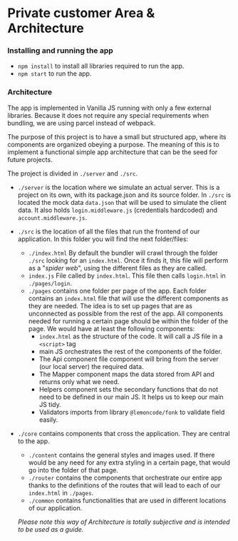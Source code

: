 # Private customer Area & Architecture #

### Installing and running the app ###

* `npm install` to install all libraries required to run the app.
* `npm start` to run the app.

### Architecture ###

The app is implemented in Vanilla JS running with only a few external libraries. Because it does not require any special requirements when bundling, we are using parcel instead of webpack.

The purpose of this project is to have a small but structured app, where its components are organized obeying a purpose. The meaning of this is to implement a functional simple app architecture that can be the seed for future projects.

The project is divided in `./server` and `./src`.

* `./server` is the location where we simulate an actual server. This is a project on its own, with its package.json and its source folder. In `./src` is located the mock data `data.json` that will be used to simulate the client data. It also holds `login.middleware.js` (credentials hardcoded) and `account.middleware.js`.

* `./src` is the location of all the files that run the frontend of our application. In this folder you will find the next folder/files:

  * `./index.html` By default the bundler will crawl through the folder `./src` looking for an `index.html`. Once it finds it, this file will perform as a "*spider web*", using the different files as they are called.
  *  `index.js` File called by `index.html`. This file then calls `login.html` in `./pages/login`.
  * `./pages` contains one folder per page of the app. Each folder contains an `index.html` file that will use the different components as they are needed. The idea is to set up pages that are as unconnected as possible from the rest of the app. All components needed for running a certain page should be within the folder of the page. We would have at least the following components:
    * `index.html` as the structure of the code. It will call a JS file in a `<script>` tag
    * main JS orchestrates the rest of the components of the folder.
    * The Api component file component will bring from the server (our local server) the required data.
    * The Mapper component maps the data stored from API and returns only what we need.
    * Helpers component sets the secondary functions that do not need to be defined in our main JS. It helps us to keep our main JS tidy.
    * Validators imports from library `@lemoncode/fonk` to validate field easily.

* `./core` contains components that cross the application. They are central to the app.

  * `./content` contains the general styles and images used. If there would be any need for any extra styling in a certain page, that would go into the folder of that page.
  * `./router` contains the components that orchestrate our entire app thanks to the definitions of the routes that will lead to each of our `index.html` in `./pages`.
  * `./common` contains functionalities that are used in different locations of our application.

  *Please note this way of Architecture is totally subjective and is intended to be used as a guide.*

